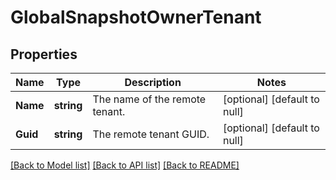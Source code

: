 # GlobalSnapshotOwnerTenant

## Properties
Name | Type | Description | Notes
------------ | ------------- | ------------- | -------------
**Name** | **string** | The name of the remote tenant. | [optional] [default to null]
**Guid** | **string** | The remote tenant GUID. | [optional] [default to null]

[[Back to Model list]](../README.md#documentation-for-models) [[Back to API list]](../README.md#documentation-for-api-endpoints) [[Back to README]](../README.md)


